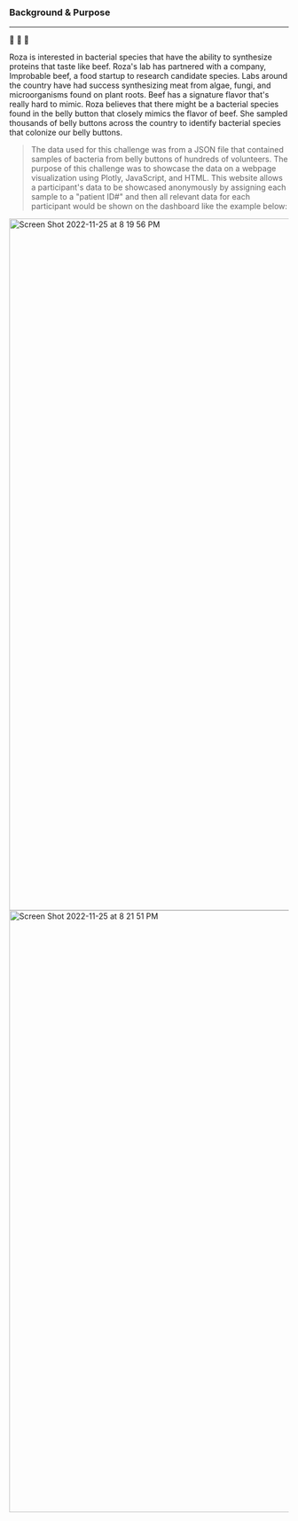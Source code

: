 ### Background & Purpose ###
----------------------
🦠 🧫 🧪

Roza is interested in bacterial species that have the ability to synthesize proteins that taste like beef. Roza's lab has partnered with a company, Improbable beef, a food startup to research candidate species. Labs around the country have had success synthesizing meat from algae, fungi, and microorganisms found on plant roots. Beef has a signature flavor that's really hard to mimic. Roza believes that there might be a bacterial species found in the belly button that closely mimics the flavor of beef. She sampled thousands of belly buttons across the country to identify bacterial species that colonize our belly buttons. 

> The data used for this challenge was from a JSON file that contained samples of bacteria from belly buttons of hundreds of volunteers. The purpose of this challenge was to showcase the data on a webpage visualization using Plotly, JavaScript, and HTML. This website allows a participant's data to be showcased anonymously by assigning each sample to a "patient ID#" and then all relevant data for each participant would be shown on the dashboard like the example below: 

<img width="1248" alt="Screen Shot 2022-11-25 at 8 19 56 PM" src="https://user-images.githubusercontent.com/106992995/204072142-6d5b9c8a-f6e7-48fb-9a6d-08cc069e6cfe.png">

<img width="1086" alt="Screen Shot 2022-11-25 at 8 21 51 PM" src="https://user-images.githubusercontent.com/106992995/204072144-401e58e3-bc32-43cc-ada7-6654955b3bcc.png">
